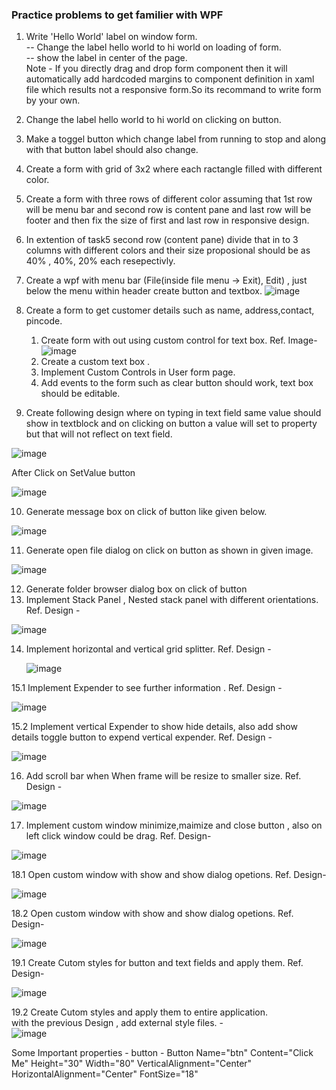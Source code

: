 ### Practice problems to get familier with WPF
1. Write 'Hello World' label on window form.   
-- Change the label hello world to hi world on loading of form.  
-- show the label in center of the page.  
Note - If you directly drag and drop form component then it will automatically add hardcoded margins to component  definition in xaml file which results not a responsive form.So its recommand to write form by your own.
2. Change the label hello world to hi world on clicking on button.
3. Make a toggel button which change label from running to stop and along with that button label should also change.
4. Create a form with grid of 3x2 where each ractangle filled with different color.
5. Create a form with three rows of different color assuming that 1st row will be menu bar and second row is content pane and last row will be footer and then fix the size of first and last row in responsive design. 
6. In extention of task5 second row (content pane) divide that in to 3 columns with different colors and their size proposional should be as 40% , 40%, 20% each resepectivly.
7. Create a wpf with menu bar (File(inside file menu -> Exit), Edit) , just below the menu within header create button and textbox.
![image](https://github.com/codewithheeren/.Net/assets/87074236/435e33d1-c3e5-4300-9799-64e547fd5336)

9. Create a form to get customer details such as name, address,contact, pincode.
    1. Create form with out using custom control for text box. Ref. Image-
       ![image](https://github.com/codewithheeren/.Net/assets/87074236/3dd00bbb-68f5-4a9e-b1c7-9f90b4e35c35)        
    2. Create a custom text box .
    3. Implement Custom Controls in User form page.
    4. Add events to the form such as clear button should work, text box should be editable.  
10. Create following design where on typing in text field same value should show in textblock and on clicking on button a value will set to property but that will not reflect on text field.
    
![image](https://github.com/codewithheeren/.Net/assets/87074236/a5bc8f16-20fe-4a0c-a78d-230e49e78b19)

After Click on SetValue button  

![image](https://github.com/codewithheeren/.Net/assets/87074236/e234a843-0d63-46e1-a786-d365658e63ea)

10. Generate message box on click of button like given below.
    
![image](https://github.com/codewithheeren/.Net/assets/87074236/4c209c47-8953-43d1-8851-33367ad64cef)


11. Generate open file dialog on click on button as shown in given image.

![image](https://github.com/codewithheeren/.Net/assets/87074236/1064547e-64af-4a08-9b7c-0b9276074ffb)  

12. Generate folder browser dialog box on click of button
13. Implement Stack Panel , Nested stack panel with different orientations. Ref. Design -

![image](https://github.com/codewithheeren/.Net/assets/87074236/904caa42-d6de-4aa0-9b3b-efe6c22a7560)  

14. Implement horizontal and vertical grid splitter. Ref. Design -

    ![image](https://github.com/codewithheeren/.Net/assets/87074236/33e1e718-3ded-401b-9510-a373da002ea1)

15.1 Implement Expender to see further information . Ref. Design -    

![image](https://github.com/codewithheeren/.Net/assets/87074236/8d2a0f57-52ae-4b4e-932d-49d5f05cba5f)  

15.2 Implement vertical Expender to show hide details, also add show details toggle button to expend vertical expender.  Ref. Design -    

![image](https://github.com/codewithheeren/.Net/assets/87074236/417d5fe4-df98-46cd-b4c1-a874dbec8939)  

16. Add scroll bar when When frame will be resize to smaller size. Ref. Design -  

![image](https://github.com/codewithheeren/.Net/assets/87074236/115cbc50-b2c9-4419-861d-3a23d55c28b0)

17. Implement custom window minimize,maimize and close button , also on left click window could be drag. Ref. Design-

![image](https://github.com/codewithheeren/.Net/assets/87074236/208e9542-cfde-4adc-924c-4586868e6c24)

18.1 Open custom window with show and show dialog opetions. Ref. Design-
    
![image](https://github.com/codewithheeren/.Net/assets/87074236/9bf863cf-2053-4f71-b26c-f61677ae4a0e)

18.2  Open custom window with show and show dialog opetions. Ref. Design-  

![image](https://github.com/codewithheeren/.Net/assets/87074236/24062cf4-df2a-44b5-b48c-4c390939a63d)  

19.1 Create Cutom styles for button and text fields and apply them. Ref. Design-

 ![image](https://github.com/codewithheeren/.Net/assets/87074236/91f4ea97-533c-4c47-84ae-5647d66f6579)  

19.2 Create Cutom styles and apply them to entire application.  
with the previous Design , add external style files.  -  
![image](https://github.com/codewithheeren/.Net/assets/87074236/7321e079-e4a5-426f-bbcd-1cd3c74e70ae)   










Some Important properties - 
button -
Button Name="btn" Content="Click Me" Height="30" Width="80"  VerticalAlignment="Center" HorizontalAlignment="Center"
FontSize="18"
